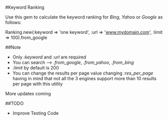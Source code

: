#Keyword Ranking

Use this gem to calculate the keyword ranking for *Bing*, *Yahoo* or *Google* as follows:

Ranking.new(:keyword => 'one keyword', :url => 'www.mydomain.com', :limit => 100).from_google

##Note

* Only *:keyword* and *:url* are required
* You can search -->  *.from_google*,  *.from_yahoo*,  *.from_bing*
* *:limit* by default is 200
* You can change the results per page value changing *:res_per_page* having in mind that not all the 3 engines support more than 10 results per page with this utility

More updates coming

##TODO

* Improve Testing Code

